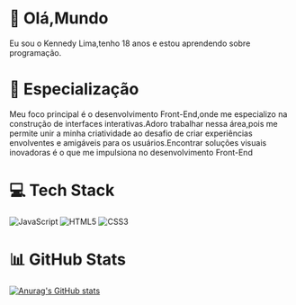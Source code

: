 # 👋 Olá,Mundo

Eu sou o Kennedy Lima,tenho 18 anos e estou aprendendo sobre programação.

# 🚀 Especialização

Meu foco principal é o desenvolvimento Front-End,onde me especializo na construção de interfaces interativas.Adoro trabalhar nessa área,pois me permite unir a minha criatividade ao desafio de criar experiências envolventes e amigáveis para os usuários.Encontrar soluções visuais inovadoras é o que me impulsiona no desenvolvimento Front-End 

# 💻 Tech Stack
![JavaScript](https://img.shields.io/badge/javascript-%23323330.svg?style=for-the-badge&logo=javascript&logoColor=%23F7DF1E) ![HTML5](https://img.shields.io/badge/html5-%23E34F26.svg?style=for-the-badge&logo=html5&logoColor=white) ![CSS3](https://img.shields.io/badge/css3-%231572B6.svg?style=for-the-badge&logo=css3&logoColor=white) 

# 📊 GitHub Stats
[![Anurag's GitHub stats](https://github-readme-stats.vercel.app/api?username=Kennedylimank)](https://github.com/Kennedylimank/github-readme-stats) 

